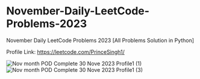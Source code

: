 # November-Daily-LeetCode-Problems-2023
November Daily LeetCode Problems 2023 [All Problems Solution in Python]

Profile Link: https://leetcode.com/PrinceSingh1/


![Nov month POD Complete 30 Nove 2023 Profile1 (1)](https://github.com/PrinceSinghhub/November-Daily-LeetCode-Problems-2023/assets/71000042/38eaf2c0-f759-4e4d-ab6b-3e2acf9cbc2b)
![Nov month POD Complete 30 Nove 2023 Profile1 (3)](https://github.com/PrinceSinghhub/November-Daily-LeetCode-Problems-2023/assets/71000042/6aeec729-379c-45e9-973f-a198f2229860)

